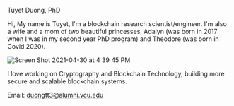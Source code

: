 Tuyet Duong, PhD

Hi, My name is Tuyet, I'm a blockchain research scientist/engineer. I'm also a wife and a mom of two beautiful princesses, Adalyn (was born in 2017 when I was in my second year PhD program) and Theodore (was born in Covid 2020).

![Screen Shot 2021-04-30 at 4 39 45 PM](https://user-images.githubusercontent.com/82968967/116751917-b633b380-a9d2-11eb-9fe8-c2e8b2826bdf.png)


I love working on Cryptography and Blockchain Technology, building more secure and scalable blockchain systems.

Email: duongtt3@alumni.vcu.edu


